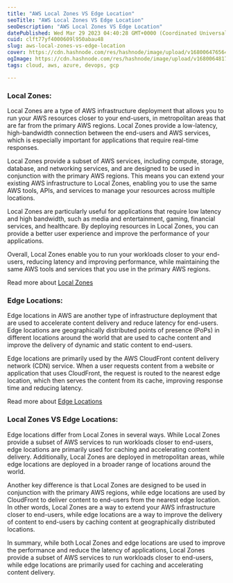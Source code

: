 ```yaml
---
title: "AWS Local Zones VS Edge Location"
seoTitle: "AWS Local Zones VS Edge Location"
seoDescription: "AWS Local Zones VS Edge Location"
datePublished: Wed Mar 29 2023 04:40:28 GMT+0000 (Coordinated Universal Time)
cuid: clft77yf4000609l950abau48
slug: aws-local-zones-vs-edge-location
cover: https://cdn.hashnode.com/res/hashnode/image/upload/v1680064765644/34773c6f-0f53-4d20-867c-b4e2db5333aa.png
ogImage: https://cdn.hashnode.com/res/hashnode/image/upload/v1680064817218/bd511802-1a84-40c4-8b5f-295c3ff85054.png
tags: cloud, aws, azure, devops, gcp

---
```


### Local Zones:

Local Zones are a type of AWS infrastructure deployment that allows you to run your AWS resources closer to your end-users, in metropolitan areas that are far from the primary AWS regions. Local Zones provide a low-latency, high-bandwidth connection between the end-users and AWS services, which is especially important for applications that require real-time responses.

Local Zones provide a subset of AWS services, including compute, storage, database, and networking services, and are designed to be used in conjunction with the primary AWS regions. This means you can extend your existing AWS infrastructure to Local Zones, enabling you to use the same AWS tools, APIs, and services to manage your resources across multiple locations.

Local Zones are particularly useful for applications that require low latency and high bandwidth, such as media and entertainment, gaming, financial services, and healthcare. By deploying resources in Local Zones, you can provide a better user experience and improve the performance of your applications.

Overall, Local Zones enable you to run your workloads closer to your end-users, reducing latency and improving performance, while maintaining the same AWS tools and services that you use in the primary AWS regions.

Read more about [Local Zones](https://docs.aws.amazon.com/local-zones/latest/ug/what-is-aws-local-zones.html)

### Edge Locations:

Edge locations in AWS are another type of infrastructure deployment that are used to accelerate content delivery and reduce latency for end-users. Edge locations are geographically distributed points of presence (PoPs) in different locations around the world that are used to cache content and improve the delivery of dynamic and static content to end-users.

Edge locations are primarily used by the AWS CloudFront content delivery network (CDN) service. When a user requests content from a website or application that uses CloudFront, the request is routed to the nearest edge location, which then serves the content from its cache, improving response time and reducing latency.

Read more about [Edge Locations](https://docs.aws.amazon.com/AmazonCloudFront/latest/DeveloperGuide/Introduction.html)

### Local Zones VS Edge Locations:

Edge locations differ from Local Zones in several ways. While Local Zones provide a subset of AWS services to run workloads closer to end-users, edge locations are primarily used for caching and accelerating content delivery. Additionally, Local Zones are deployed in metropolitan areas, while edge locations are deployed in a broader range of locations around the world.

Another key difference is that Local Zones are designed to be used in conjunction with the primary AWS regions, while edge locations are used by CloudFront to deliver content to end-users from the nearest edge location. In other words, Local Zones are a way to extend your AWS infrastructure closer to end-users, while edge locations are a way to improve the delivery of content to end-users by caching content at geographically distributed locations.

In summary, while both Local Zones and edge locations are used to improve the performance and reduce the latency of applications, Local Zones provide a subset of AWS services to run workloads closer to end-users, while edge locations are primarily used for caching and accelerating content delivery.
